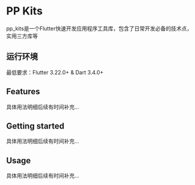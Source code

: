 # PP Kits

<!--
This README describes the package. If you publish this package to pub.dev,
this README's contents appear on the landing page for your package.

For information about how to write a good package README, see the guide for
[writing package pages](https://dart.dev/tools/pub/writing-package-pages).

For general information about developing packages, see the Dart guide for
[creating packages](https://dart.dev/guides/libraries/create-packages)
and the Flutter guide for
[developing packages and plugins](https://flutter.dev/to/develop-packages).
-->

pp_kits是一个Flutter快速开发应用程序工具库，包含了日常开发必备的技术点，实用三方库等

## 运行环境

最低要求：Flutter 3.22.0+ & Dart 3.4.0+

## Features

具体用法明细后续有时间补充...

## Getting started

具体用法明细后续有时间补充...

## Usage

具体用法明细后续有时间补充...

